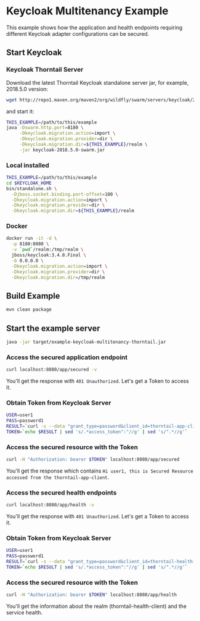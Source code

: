 # Keycloak Multitenancy Example

This example shows how the application and health endpoints requiring different Keycloak adapter configurations can be secured.

## Start Keycloak

### Keycloak Thorntail Server

Download the latest Thorntail Keycloak standalone server jar, for example, 2018.5.0 version:

``` sh
wget http://repo1.maven.org/maven2/org/wildfly/swarm/servers/keycloak/2018.5.0/keycloak-2018.5.0-swarm.jar .
```
and start it:

``` sh
THIS_EXAMPLE=/path/to/this/example
java -Dswarm.http.port=8180 \
     -Dkeycloak.migration.action=import \
     -Dkeycloak.migration.provider=dir \
     -Dkeycloak.migration.dir=${THIS_EXAMPLE}/realm \
     -jar keycloak-2018.5.0-swarm.jar
```


### Local installed

``` sh
THIS_EXAMPLE=/path/to/this/example
cd $KEYCLOAK_HOME
bin/standalone.sh \
  -Djboss.socket.binding.port-offset=100 \
  -Dkeycloak.migration.action=import \
  -Dkeycloak.migration.provider=dir \
  -Dkeycloak.migration.dir=${THIS_EXAMPLE}/realm
```

### Docker

``` sh
docker run -it -d \
  -p 8180:8080 \
  -v `pwd`/realm:/tmp/realm \
  jboss/keycloak:3.4.0.Final \
  -b 0.0.0.0 \
  -Dkeycloak.migration.action=import \
  -Dkeycloak.migration.provider=dir \
  -Dkeycloak.migration.dir=/tmp/realm
```

## Build Example

``` sh
mvn clean package
```

## Start the example server

``` sh
java -jar target/example-keycloak-multitenancy-thorntail.jar
```

### Access the secured application endpoint

``` sh
curl localhost:8080/app/secured -v
```

You'll get the response with `401 Unauthorized`. Let's get a Token to access it.

### Obtain Token from Keycloak Server

``` sh
USER=user1
PASS=password1
RESULT=`curl -s --data "grant_type=password&client_id=thorntail-app-client&username=${USER}&password=${PASS}" http://localhost:8180/auth/realms/thorntail-app-client/protocol/openid-connect/token`
TOKEN=`echo $RESULT | sed 's/.*access_token":"//g' | sed 's/".*//g'`
```

### Access the secured resource with the Token

``` sh
curl -H "Authorization: bearer $TOKEN" localhost:8080/app/secured
```

You'll get the response which contains `Hi user1, this is Secured Resource accessed from the thorntail-app-client`.

### Access the secured health endpoints

``` sh
curl localhost:8080/app/health -v
```

You'll get the response with `401 Unauthorized`. Let's get a Token to access it.

### Obtain Token from Keycloak Server

``` sh
USER=user1
PASS=password1
RESULT=`curl -s --data "grant_type=password&client_id=thorntail-health-client&username=${USER}&password=${PASS}" http://localhost:8180/auth/realms/thorntail-health-client/protocol/openid-connect/token`
TOKEN=`echo $RESULT | sed 's/.*access_token":"//g' | sed 's/".*//g'`
```

### Access the secured resource with the Token

``` sh
curl -H "Authorization: bearer $TOKEN" localhost:8080/app/health
```

You'll get the information about the realm (thorntail-health-client) and the service health.

